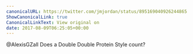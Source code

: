 ```yaml
---
canonicalURL: https://twitter.com/jmjordan/status/895169040926244865
ShowCanonicalLink: true
CanonicalLinkText: View original on
date: 2017-08-09T06:25:05+00:00
---
```

@AlexisGZall Does a Double Double Protein Style count?